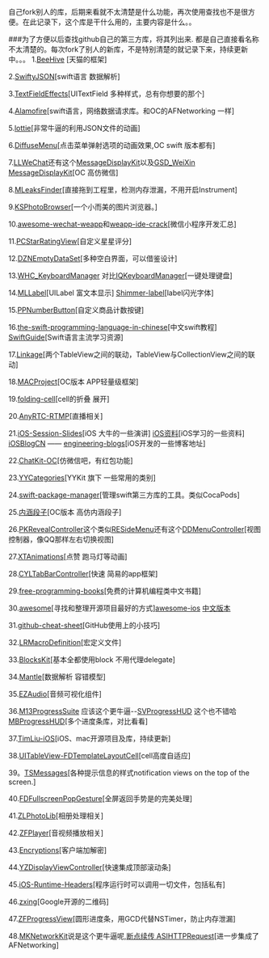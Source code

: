 自己fork别人的库，后期来看就不太清楚是什么功能，再次使用查找也不是很方便。在此记录下，这个库是干什么用的，主要内容是什么。。



###为了方便以后查找github自己的第三方库，将其列出来. 都是自己直接看名称不太清楚的。每次fork了别人的新库，不是特别清楚的就记录下来，持续更新中。。。
1.[BeeHive](https://github.com/Eddiegooo/BeeHive) [天猫的框架]

2.[SwiftyJSON](https://github.com/Eddiegooo/SwiftyJSON)[swift语言 数据解析]

3.[TextFieldEffects](https://github.com/Eddiegooo/TextFieldEffects)[UITextField 多种样式，总有你想要的那个]

4.[Alamofire](https://github.com/Eddiegooo/Alamofire)[swift语言，网络数据请求库。和OC的AFNetworking 一样]

5.[lottie](https://github.com/Eddiegooo/lottie-ios)[非常牛逼的利用JSON文件的动画]

6.[DiffuseMenu](https://github.com/Eddiegooo/DiffuseMenu_Swift)[点击菜单弹射选项的动画效果,OC swift 版本都有]

7.[LLWeChat](https://github.com/Eddiegooo/LLWeChat)还有这个[MessageDisplayKit](https://github.com/Eddiegooo/MessageDisplayKit)以及[GSD_WeiXin](https://github.com/Eddiegooo/GSD_WeiXin)
[MessageDisplayKit](https://github.com/Eddiegooo/MessageDisplayKit)[OC 高仿微信]


8.[MLeaksFinder](https://github.com/Eddiegooo/MLeaksFinder)[直接拖到工程里，检测内存泄漏，不用开启Instrument]

9.[KSPhotoBrowser](https://github.com/Eddiegooo/KSPhotoBrowser)[一个小而美的图片浏览器。]

10.[awesome-wechat-weapp](https://github.com/Eddiegooo/awesome-wechat-weapp)和[weapp-ide-crack](https://github.com/Eddiegooo/weapp-ide-crack)[微信小程序开发汇总]

11.[PCStarRatingView](https://github.com/Eddiegooo/PCStarRatingView)[自定义星星评分]

12.[DZNEmptyDataSet](https://github.com/Eddiegooo/DZNEmptyDataSet)[多种空白界面，可以借鉴设计]

13.[WHC_KeyboardManager](https://github.com/Eddiegooo/WHC_KeyboardManager) 对比[IQKeyboardManager](https://github.com/Eddiegooo/IQKeyboardManager)[一键处理键盘]

14.[MLLabel](https://github.com/Eddiegooo/MLLabel)[UILabel 富文本显示]
[Shimmer-label](https://github.com/Eddiegooo/Shimmer-label)[label闪光字体]

15.[PPNumberButton](https://github.com/Eddiegooo/PPNumberButton)[自定义商品计数按键]

16.[the-swift-programming-language-in-chinese](https://github.com/Eddiegooo/the-swift-programming-language-in-chinese)[中文swift教程]
[SwiftGuide](https://github.com/Eddiegooo/SwiftGuide)[Swift语言主流学习资源]

17.[Linkage](https://github.com/Eddiegooo/Linkage)[两个TableView之间的联动，TableView与CollectionView之间的联动]

18.[MACProject](https://github.com/Eddiegooo/MACProject)[OC版本 APP轻量级框架]

19.[folding-cell](https://github.com/Eddiegooo/folding-cell)[cell的折叠 展开]

20.[AnyRTC-RTMP](https://github.com/AnyRTC/AnyRTC-RTMP)[直播相关]

21.[iOS-Session-Slides](https://github.com/MDCC2016/iOS-Session-Slides)[iOS 大牛的一些演讲]
[iOS资料](https://github.com/Aufree/trip-to-iOS)[iOS学习的一些资料]
[iOSBlogCN](https://github.com/Eddiegooo/iOSBlogCN) —— [engineering-blogs](https://github.com/Eddiegooo/engineering-blogs)[iOS开发的一些博客地址]


22.[ChatKit-OC](https://github.com/Eddiegooo/ChatKit-OC)[仿微信吧，有红包功能]

23.[YYCategories](https://github.com/Eddiegooo/YYCategories)[YYKit 旗下 一些常用的类别]

24.[swift-package-manager](https://github.com/apple/swift-package-manager)[管理swift第三方库的工具。类似CocaPods]

25.[内涵段子](https://github.com/Eddiegooo/NeiHanDuanZI)[OC版本 高仿内涵段子]

26.[PKRevealController](https://github.com/Eddiegooo/PKRevealController)这个类似[RESideMenu](https://github.com/Eddiegooo/RESideMenu)还有这个[DDMenuController](https://github.com/Eddiegooo/DDMenuController)[视图控制器，像QQ那样左右切换视图]

27.[XTAnimations](https://github.com/Eddiegooo/XTAnimations)[点赞 跑马灯等动画]

28.[CYLTabBarController](https://github.com/Eddiegooo/CYLTabBarController)[快速 简易的app框架]

29.[free-programming-books](https://github.com/justjavac/free-programming-books-zh_CN)[免费的计算机编程类中文书籍]

30.[awesome](https://github.com/Eddiegooo/awesome)[寻找和整理开源项目最好的方式][awesome-ios](https://github.com/Eddiegooo/awesome-ios) [中文版本](https://github.com/Eddiegooo/awesome-ios-cn)

31.[github-cheat-sheet](https://github.com/Eddiegooo/github-cheat-sheet)[GitHub使用上的小技巧]

32.[LRMacroDefinition](https://github.com/luran2358/LRMacroDefinition)[宏定义文件]

33.[BlocksKit](https://github.com/Eddiegooo/BlocksKit)[基本全都使用block 不用代理delegate]

34.[Mantle](https://github.com/Mantle/Mantle)[数据解析 容错模型]

35.[EZAudio](https://github.com/syedhali/EZAudio)[音频可视化组件]

36.[M13ProgressSuite](https://github.com/Eddiegooo/M13ProgressSuite) 应该这个更牛逼--[SVProgressHUD](https://github.com/Eddiegooo/SVProgressHUD) 这个也不错哈[MBProgressHUD](https://github.com/jdg/MBProgressHUD)[多个进度条库，对比看看]


37.[TimLiu-iOS](https://github.com/Eddiegooo/TimLiu-iOS)[iOS、mac开源项目及库，持续更新]

38.[UITableView-FDTemplateLayoutCell](https://github.com/Eddiegooo/UITableView-FDTemplateLayoutCell)[cell高度自适应]

39。[TSMessages](https://github.com/Eddiegooo/TSMessages)[各种提示信息的样式notification views on the top of the screen.]

40.[FDFullscreenPopGesture](https://github.com/forkingdog/FDFullscreenPopGesture)[全屏返回手势是的完美处理]

41.[ZLPhotoLib](https://github.com/Eddiegooo/ZLPhotoLib)[相册处理相关]

42.[ZFPlayer](https://github.com/Eddiegooo/ZFPlayer)[音视频播放相关]

43.[Encryptions](https://github.com/Flying-Einstein/Encryptions)[客户端加解密]

44.[YZDisplayViewController](https://github.com/iThinkerYZ/YZDisplayViewController)[快速集成顶部滚动条]

45.[iOS-Runtime-Headers](https://github.com/Eddiegooo/iOS-Runtime-Headers)[程序运行时可以调用一切文件，包括私有]

46.[zxing](https://github.com/zxing/zxing)[Google开源的二维码]

47.[ZFProgressView](https://github.com/Eddiegooo/ZFProgressView)[圆形进度条，用GCD代替NSTimer，防止内存泄漏]

48.[MKNetworkKit](https://github.com/Eddiegooo/MKNetworkKit)说是这个更牛逼呢,[断点续传 ASIHTTPRequest](https://github.com/Eddiegooo/asi-http-request)[进一步集成了AFNetworking]

